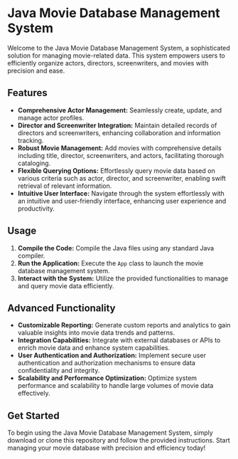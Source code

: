 # Java Movie Database Management System

Welcome to the Java Movie Database Management System, a sophisticated solution for managing movie-related data. This system empowers users to efficiently organize actors, directors, screenwriters, and movies with precision and ease.

## Features

- **Comprehensive Actor Management:** Seamlessly create, update, and manage actor profiles.
- **Director and Screenwriter Integration:** Maintain detailed records of directors and screenwriters, enhancing collaboration and information tracking.
- **Robust Movie Management:** Add movies with comprehensive details including title, director, screenwriters, and actors, facilitating thorough cataloging.
- **Flexible Querying Options:** Effortlessly query movie data based on various criteria such as actor, director, and screenwriter, enabling swift retrieval of relevant information.
- **Intuitive User Interface:** Navigate through the system effortlessly with an intuitive and user-friendly interface, enhancing user experience and productivity.

## Usage

1. **Compile the Code:** Compile the Java files using any standard Java compiler.
2. **Run the Application:** Execute the `App` class to launch the movie database management system.
3. **Interact with the System:** Utilize the provided functionalities to manage and query movie data efficiently.

## Advanced Functionality

- **Customizable Reporting:** Generate custom reports and analytics to gain valuable insights into movie data trends and patterns.
- **Integration Capabilities:** Integrate with external databases or APIs to enrich movie data and enhance system capabilities.
- **User Authentication and Authorization:** Implement secure user authentication and authorization mechanisms to ensure data confidentiality and integrity.
- **Scalability and Performance Optimization:** Optimize system performance and scalability to handle large volumes of movie data effectively.

## Get Started

To begin using the Java Movie Database Management System, simply download or clone this repository and follow the provided instructions. Start managing your movie database with precision and efficiency today!
